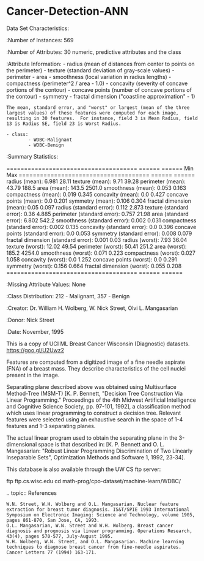 # Cancer-Detection-ANN
Data Set Characteristics:

:Number of Instances: 569

:Number of Attributes: 30 numeric, predictive attributes and the class

:Attribute Information:
    - radius (mean of distances from center to points on the perimeter)
    - texture (standard deviation of gray-scale values)
    - perimeter
    - area
    - smoothness (local variation in radius lengths)
    - compactness (perimeter^2 / area - 1.0)
    - concavity (severity of concave portions of the contour)
    - concave points (number of concave portions of the contour)
    - symmetry 
    - fractal dimension ("coastline approximation" - 1)

    The mean, standard error, and "worst" or largest (mean of the three
    largest values) of these features were computed for each image,
    resulting in 30 features.  For instance, field 3 is Mean Radius, field
    13 is Radius SE, field 23 is Worst Radius.

    - class:
            - WDBC-Malignant
            - WDBC-Benign

:Summary Statistics:

===================================== ====== ======
                                       Min    Max
===================================== ====== ======
radius (mean):                        6.981  28.11
texture (mean):                       9.71   39.28
perimeter (mean):                     43.79  188.5
area (mean):                          143.5  2501.0
smoothness (mean):                    0.053  0.163
compactness (mean):                   0.019  0.345
concavity (mean):                     0.0    0.427
concave points (mean):                0.0    0.201
symmetry (mean):                      0.106  0.304
fractal dimension (mean):             0.05   0.097
radius (standard error):              0.112  2.873
texture (standard error):             0.36   4.885
perimeter (standard error):           0.757  21.98
area (standard error):                6.802  542.2
smoothness (standard error):          0.002  0.031
compactness (standard error):         0.002  0.135
concavity (standard error):           0.0    0.396
concave points (standard error):      0.0    0.053
symmetry (standard error):            0.008  0.079
fractal dimension (standard error):   0.001  0.03
radius (worst):                       7.93   36.04
texture (worst):                      12.02  49.54
perimeter (worst):                    50.41  251.2
area (worst):                         185.2  4254.0
smoothness (worst):                   0.071  0.223
compactness (worst):                  0.027  1.058
concavity (worst):                    0.0    1.252
concave points (worst):               0.0    0.291
symmetry (worst):                     0.156  0.664
fractal dimension (worst):            0.055  0.208
===================================== ====== ======

:Missing Attribute Values: None

:Class Distribution: 212 - Malignant, 357 - Benign

:Creator:  Dr. William H. Wolberg, W. Nick Street, Olvi L. Mangasarian

:Donor: Nick Street

:Date: November, 1995

This is a copy of UCI ML Breast Cancer Wisconsin (Diagnostic) datasets. https://goo.gl/U2Uwz2

Features are computed from a digitized image of a fine needle aspirate (FNA) of a breast mass. They describe characteristics of the cell nuclei present in the image.

Separating plane described above was obtained using Multisurface Method-Tree (MSM-T) [K. P. Bennett, "Decision Tree Construction Via Linear Programming." Proceedings of the 4th Midwest Artificial Intelligence and Cognitive Science Society, pp. 97-101, 1992], a classification method which uses linear programming to construct a decision tree. Relevant features were selected using an exhaustive search in the space of 1-4 features and 1-3 separating planes.

The actual linear program used to obtain the separating plane in the 3-dimensional space is that described in: [K. P. Bennett and O. L. Mangasarian: "Robust Linear Programming Discrimination of Two Linearly Inseparable Sets", Optimization Methods and Software 1, 1992, 23-34].

This database is also available through the UW CS ftp server:

ftp ftp.cs.wisc.edu cd math-prog/cpo-dataset/machine-learn/WDBC/

.. topic:: References

    W.N. Street, W.H. Wolberg and O.L. Mangasarian. Nuclear feature extraction for breast tumor diagnosis. IS&T/SPIE 1993 International Symposium on Electronic Imaging: Science and Technology, volume 1905, pages 861-870, San Jose, CA, 1993.
    O.L. Mangasarian, W.N. Street and W.H. Wolberg. Breast cancer diagnosis and prognosis via linear programming. Operations Research, 43(4), pages 570-577, July-August 1995.
    W.H. Wolberg, W.N. Street, and O.L. Mangasarian. Machine learning techniques to diagnose breast cancer from fine-needle aspirates. Cancer Letters 77 (1994) 163-171.
